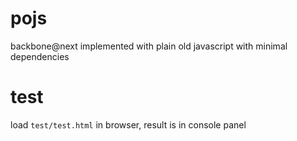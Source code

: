 # pojs
backbone@next implemented with plain old javascript with minimal dependencies

# test
load `test/test.html` in browser, result is in console panel
